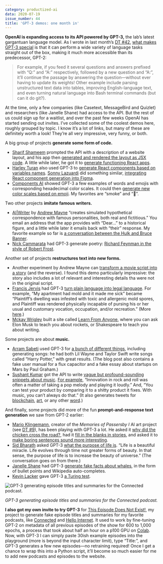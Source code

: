 ```yaml
---
category: productized-ai
data: 2020-07-19
issue_number: 44
title: 'GPT-3 demos: one month in'
---
```


**OpenAI is expanding access to its API powered by GPT-3,** the lab’s latest gargantuan language model.
As I wrote in last month’s [DT #42](https://dynamicallytyped.com/issues/42-facial-recognition-exodus-openai-s-new-gpt-3-language-model-and-oil-in-the-cloud-254772?utm_campaign=Dynamically%20Typed&utm_medium=email&utm_source=Revue%20newsletter), [what makes GPT-3 special](https://github.com/leonoverweel/dynamically-typed/blob/master/content/stories/2020/gpt-3.md?utm_campaign=Dynamically%20Typed&utm_medium=email&utm_source=Revue%20newsletter) is that it can perform a wide variety of language tasks straight out of the box, making it much more accessible than its predecessor, GPT-2:

> For example, if you feed it several questions and answers prefixed with “Q:” and “A:” respectively, followed by a new question and “A:”, it’ll continue the passage by answering the question—without ever having to update its weights!
> Other example include parsing unstructured text data into tables, improving English-language text, and even turning natural language into Bash terminal commands (but can it do git?).

At the time, only a few companies (like Casetext, MessageBird and Quizlet) and researchers (like Janelle Shane) had access to the API.
But the rest of us could sign up for a waitlist, and over the past few weeks OpenAI has started sending out invites.
I’ve collected some of the coolest demos here, roughly grouped by topic.
I know it’s a lot of links, but many of these are definitely worth a look!
They’re all very impressive, very funny, or both.

A big group of projects **generate some form of code.**

* [Sharif Shameem](https://twitter.com/sharifshameem?utm_campaign=Dynamically%20Typed&utm_medium=email&utm_source=Revue%20newsletter) prompted the API with a description of a website layout, and his app then [generated and rendered the layout as JSX code](https://twitter.com/sharifshameem/status/1282676454690451457?utm_campaign=Dynamically%20Typed&utm_medium=email&utm_source=Revue%20newsletter). A little while later, he got it to [generate functioning React apps](https://twitter.com/sharifshameem/status/1284095222939451393?utm_campaign=Dynamically%20Typed&utm_medium=email&utm_source=Revue%20newsletter).
* [Harley Turan](https://twitter.com/hturan?utm_campaign=Dynamically%20Typed&utm_medium=email&utm_source=Revue%20newsletter) also used GPT-3 to [generate React components based on variables names](https://twitter.com/hturan/status/1282261783147958272?utm_campaign=Dynamically%20Typed&utm_medium=email&utm_source=Revue%20newsletter). [Sonny Lazuardi](https://twitter.com/sonnylazuardi?utm_campaign=Dynamically%20Typed&utm_medium=email&utm_source=Revue%20newsletter) did something similar, [integrating React component generation into Figma](https://twitter.com/sonnylazuardi/status/1282626069095280642?utm_campaign=Dynamically%20Typed&utm_medium=email&utm_source=Revue%20newsletter).
* [Components AI](https://twitter.com/components_ai/status/1282379087412174848?utm_campaign=Dynamically%20Typed&utm_medium=email&utm_source=Revue%20newsletter) showed GPT-3 a few examples of words and emojis with corresponding hexadecimal color scales. It could then [generate new color scales based on emoji](https://twitter.com/components_ai/status/1282379087412174848?utm_campaign=Dynamically%20Typed&utm_medium=email&utm_source=Revue%20newsletter). My favorites are “smoke” and “🦋”.

Two other projects **imitate famous writers.**

* [AI|Writer](https://aiwriter.app?utm_campaign=Dynamically%20Typed&utm_medium=email&utm_source=Revue%20newsletter) by [Andrew Mayne](https://twitter.com/andrewmayne?utm_campaign=Dynamically%20Typed&utm_medium=email&utm_source=Revue%20newsletter) “creates simulated hypothetical correspondence with famous personalities, both real and fictitious.” You email an address that the app provides with “Dear…” to a historical figure, and a little while later it emails back with “their” response. My favorite example so far is [a conversation between the Hulk and Bruce Banner](https://twitter.com/AndrewMayne/status/1279320341999828992?utm_campaign=Dynamically%20Typed&utm_medium=email&utm_source=Revue%20newsletter).
* [Nick Cammarata](https://twitter.com/nicklovescode?utm_campaign=Dynamically%20Typed&utm_medium=email&utm_source=Revue%20newsletter) had GPT-3 generate poetry: [Richard Feynman in the style of Robert Frost](https://twitter.com/nicklovescode/status/1282839706267381762?utm_campaign=Dynamically%20Typed&utm_medium=email&utm_source=Revue%20newsletter).

Another set of projects **restructures text into new forms.**

* Another experiment by Andrew Mayne can [transform a movie script into a story](https://andrewmayneblog.wordpress.com/2020/07/08/openai-api-alchemy-turn-a-script-into-a-novel-and-vice-versa/?utm_campaign=Dynamically%20Typed&utm_medium=email&utm_source=Revue%20newsletter) (and the reverse). I found this demo particularly impressive: the story also includes a lot of relevant and interesting details tha were not in the original script.
* [Francis Jervis](https://twitter.com/f_j_j_?utm_campaign=Dynamically%20Typed&utm_medium=email&utm_source=Revue%20newsletter) had GPT-3 [turn plain language into legal language](https://twitter.com/f_j_j_/status/1283349995144359937?utm_campaign=Dynamically%20Typed&utm_medium=email&utm_source=Revue%20newsletter). For example, “My apartment had mold and it made me sick” became “Plaintiff’s dwelling was infested with toxic and allergenic mold spores, and Plaintiff was rendered physically incapable of pursing his or her usual and customary vocation, occupation, and/or recreation.” (More [here](https://twitter.com/f_j_j_/status/1283848393832333313?utm_campaign=Dynamically%20Typed&utm_medium=email&utm_source=Revue%20newsletter).)
* [Mckay Wrigley](https://twitter.com/mckaywrigley?utm_campaign=Dynamically%20Typed&utm_medium=email&utm_source=Revue%20newsletter) built a site called [Learn From Anyone](https://twitter.com/mckaywrigley/status/1284110063498522624?utm_campaign=Dynamically%20Typed&utm_medium=email&utm_source=Revue%20newsletter), where you can ask Elon Musk to teach you about rockets, or Shakespeare to teach you about writing.

Some projects are about **music.**

* [Arram Sabeti](https://twitter.com/arram?utm_campaign=Dynamically%20Typed&utm_medium=email&utm_source=Revue%20newsletter) used GPT-3 for [a bunch of different things](https://arr.am/2020/07/09/gpt-3-an-ai-thats-eerily-good-at-writing-almost-anything/?utm_campaign=Dynamically%20Typed&utm_medium=email&utm_source=Revue%20newsletter), including generating songs: he had both Lil Wayne and Taylor Swift write songs called “Harry Potter,” with great results. (The blog post also contains a fake user manual for a flux capacitor and a fake essay about startups on Mars by Paul Graham.)
* [Sushant Kumar](https://twitter.com/sushant_kumar?utm_campaign=Dynamically%20Typed&utm_medium=email&utm_source=Revue%20newsletter) got the API to write [vague but profound-sounding snippets about music](https://thoughts.sushant-kumar.com/music?utm_campaign=Dynamically%20Typed&utm_medium=email&utm_source=Revue%20newsletter). [For example](https://twitter.com/tomwhitwell/status/1283997889887383564?utm_campaign=Dynamically%20Typed&utm_medium=email&utm_source=Revue%20newsletter), “Innovation in rock and roll was often a matter of taking a pop melody and playing it loudly.” And, “You can test your product by comparing it to a shitty product it fixes. With music, you can’t always do that.” (It also generates tweets for [blockchain](https://thoughts.sushant-kumar.com/blockchain?utm_campaign=Dynamically%20Typed&utm_medium=email&utm_source=Revue%20newsletter), [art](https://thoughts.sushant-kumar.com/art?utm_campaign=Dynamically%20Typed&utm_medium=email&utm_source=Revue%20newsletter), or any other [word](https://thoughts.sushant-kumar.com/word?utm_campaign=Dynamically%20Typed&utm_medium=email&utm_source=Revue%20newsletter).)

And finally, some projects did more of the fun **prompt-and-response text generation** we saw from GPT-2 earlier:

* [Mario Klingemann](https://twitter.com/quasimondo?utm_campaign=Dynamically%20Typed&utm_medium=email&utm_source=Revue%20newsletter), creator of the _Memories of Passersby I_ AI art project (see [DT #9](https://dynamicallytyped.com/issues/9-openai-and-google-s-activation-atlases-a16z-s-ml-startup-investments-and-microsoft-s-ai-pipeline-163609?utm_campaign=Dynamically%20Typed&utm_medium=email&utm_source=Revue%20newsletter)), has been playing with GPT-3 a lot. He asked it [why did the chicken cross the road?](https://twitter.com/quasimondo/status/1283410084551430145?utm_campaign=Dynamically%20Typed&utm_medium=email&utm_source=Revue%20newsletter), had it [fill in the blanks in stories](https://twitter.com/quasimondo/status/1284025236179095552?utm_campaign=Dynamically%20Typed&utm_medium=email&utm_source=Revue%20newsletter), and asked it to [make boring sentences sound more interesting](https://twitter.com/quasimondo/status/1284372088460115968?utm_campaign=Dynamically%20Typed&utm_medium=email&utm_source=Revue%20newsletter).
* [Sid Bharath](https://twitter.com/Siddharth87?utm_campaign=Dynamically%20Typed&utm_medium=email&utm_source=Revue%20newsletter) asked GPT-3 [what the purpose of life is](https://twitter.com/siddharth87/status/1283920116007092224?utm_campaign=Dynamically%20Typed&utm_medium=email&utm_source=Revue%20newsletter). “Life is a beautiful miracle. Life evolves through time not greater forms of beauty. In that sense, the purpose of life is to increase the beauty of universe.” (The conversation goes on from there.)
* [Janelle Shane](https://twitter.com/JanelleCShane?utm_campaign=Dynamically%20Typed&utm_medium=email&utm_source=Revue%20newsletter) had GPT-3 [generate fake facts about whales](https://aiweirdness.com/post/623543644426829825/facts-about-whales?utm_campaign=Dynamically%20Typed&utm_medium=email&utm_source=Revue%20newsletter), in the form of bullet points and Wikipedia auto-completes.
* [Kevin Lacker](https://twitter.com/lacker?utm_campaign=Dynamically%20Typed&utm_medium=email&utm_source=Revue%20newsletter) gave GPT-3 [a Turing test](http://lacker.io/ai/2020/07/06/giving-gpt-3-a-turing-test.html?utm_campaign=Dynamically%20Typed&utm_medium=email&utm_source=Revue%20newsletter).

![GPT-3 generating episode titles and summaries for the Connected podcast.](https://s3.amazonaws.com/revue/items/images/006/267/500/mail/5b0d6c1cf0adba128c45f5ed80ad0868.png?1595086185)

_GPT-3 generating episode titles and summaries for the Connected podcast._

**I also got my own invite to try GPT-3** for [This Episode Does Not Exist!](https://thisepisodedoesnotexist.com?utm_campaign=Dynamically%20Typed&utm_medium=email&utm_source=Revue%20newsletter), my project to generate fake episode titles and summaries for my favorite podcasts, like [Connected](https://thisepisodedoesnotexist.com/connected/?utm_campaign=Dynamically%20Typed&utm_medium=email&utm_source=Revue%20newsletter) and [Hello Internet](https://thisepisodedoesnotexist.com/hello-internet/?utm_campaign=Dynamically%20Typed&utm_medium=email&utm_source=Revue%20newsletter).
It used to work by fine-tuning GPT-2 on metadata of all previous episodes of the show for 600 to 1,000 epochs, a process that took about half an hour on a p100 GPU on [Colab](https://colab.research.google.com?utm_campaign=Dynamically%20Typed&utm_medium=email&utm_source=Revue%20newsletter).
Now, with GPT-3 I can simply paste 30ish example episodes into the playground (more is beyond the input character limit), type “Title:”, and GPT-3 generates a few new episodes—no retraining required!
Once I get a chance to wrap this into a Python script, it’ll become so much easier for me to add new podcasts and episodes to the website.